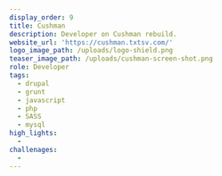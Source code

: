 ```yaml
---
display_order: 9
title: Cushman
description: Developer on Cushman rebuild.
website_url: 'https://cushman.txtsv.com/'
logo_image_path: /uploads/logo-shield.png
teaser_image_path: /uploads/cushman-screen-shot.png
role: Developer
tags:
  - drupal
  - grunt
  - javascript
  - php
  - SASS
  - mysql
high_lights:
  -
challenages:
  -
---
```


